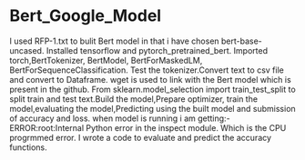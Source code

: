# Bert_Google_Model
I used RFP-1.txt to bulit Bert model in that i have chosen bert-base-uncased.
Installed tensorflow and pytorch_pretrained_bert. Imported torch,BertTokenizer, BertModel, BertForMaskedLM, BertForSequenceClassification. Test the tokenizer.Convert text to csv file and convert to Dataframe. 
wget is used to link with the Bert model which is present in the github.
From sklearn.model_selection import train_test_split to split train and test text.Build the model,Prepare optimizer, train the model,evaluating the model,Predicting using the built model and submission of accuracy and loss.
when model is running i am getting:-
ERROR:root:Internal Python error in the inspect module.
Which is the CPU progrmmed error.
I wrote a code to evaluate and predict the accuracy functions. 
